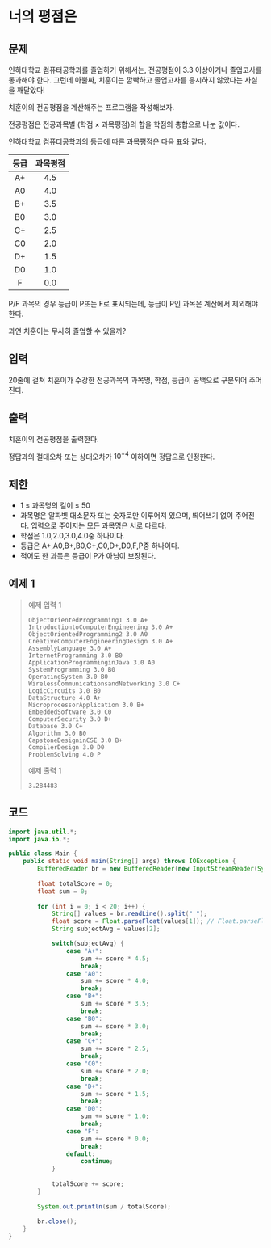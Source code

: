 # 너의 평점은

## 문제
인하대학교 컴퓨터공학과를 졸업하기 위해서는, 전공평점이 3.3 이상이거나 졸업고사를 통과해야 한다. 그런데 아뿔싸, 치훈이는 깜빡하고 졸업고사를 응시하지 않았다는 사실을 깨달았다!

치훈이의 전공평점을 계산해주는 프로그램을 작성해보자.

전공평점은 전공과목별 (학점 × 과목평점)의 합을 학점의 총합으로 나눈 값이다.

인하대학교 컴퓨터공학과의 등급에 따른 과목평점은 다음 표와 같다.

|등급|과목평점|
|:-:|:-:|
|A+|	4.5|
|A0|	4.0|
|B+|	3.5|
|B0|	3.0|
|C+|	2.5|
|C0|	2.0|
|D+|	1.5|
|D0|	1.0|
|F|	0.0|

P/F 과목의 경우 등급이 P또는 F로 표시되는데, 등급이 P인 과목은 계산에서 제외해야 한다.

과연 치훈이는 무사히 졸업할 수 있을까?

## 입력
20줄에 걸쳐 치훈이가 수강한 전공과목의 과목명, 학점, 등급이 공백으로 구분되어 주어진다.

## 출력
치훈이의 전공평점을 출력한다.

정답과의 절대오차 또는 상대오차가 $10^{-4}$ 이하이면 정답으로 인정한다.

## 제한
- 1 ≤ 과목명의 길이 ≤ 50
- 과목명은 알파벳 대소문자 또는 숫자로만 이루어져 있으며, 띄어쓰기 없이 주어진다. 입력으로 주어지는 모든 과목명은 서로 다르다.
- 학점은 1.0,2.0,3.0,4.0중 하나이다.
- 등급은 A+,A0,B+,B0,C+,C0,D+,D0,F,P중 하나이다.
- 적어도 한 과목은 등급이 P가 아님이 보장된다.

## 예제 1

> 예제 입력 1
> ```
> ObjectOrientedProgramming1 3.0 A+
> IntroductiontoComputerEngineering 3.0 A+
> ObjectOrientedProgramming2 3.0 A0
> CreativeComputerEngineeringDesign 3.0 A+
> AssemblyLanguage 3.0 A+
> InternetProgramming 3.0 B0
> ApplicationProgramminginJava 3.0 A0
> SystemProgramming 3.0 B0
> OperatingSystem 3.0 B0
> WirelessCommunicationsandNetworking 3.0 C+
> LogicCircuits 3.0 B0
> DataStructure 4.0 A+
> MicroprocessorApplication 3.0 B+
> EmbeddedSoftware 3.0 C0
> ComputerSecurity 3.0 D+
> Database 3.0 C+
> Algorithm 3.0 B0
> CapstoneDesigninCSE 3.0 B+
> CompilerDesign 3.0 D0
> ProblemSolving 4.0 P
> ```
> 예제 출력 1
> ```
> 3.284483
> ```

## 코드
```java
import java.util.*;
import java.io.*;

public class Main {
    public static void main(String[] args) throws IOException {
	    BufferedReader br = new BufferedReader(new InputStreamReader(System.in));
        
        float totalScore = 0;
        float sum = 0;
        
        for (int i = 0; i < 20; i++) {
            String[] values = br.readLine().split(" ");
            float score = Float.parseFloat(values[1]); // Float.parseFloat() : 데이터를 float 형으로 변환
            String subjectAvg = values[2];

            switch(subjectAvg) {
                case "A+":
                    sum += score * 4.5;
                    break;
                case "A0":
                    sum += score * 4.0;
                    break;
                case "B+":
                    sum += score * 3.5;
                    break;
                case "B0":
                    sum += score * 3.0;
                    break;
                case "C+":
                    sum += score * 2.5;
                    break;
                case "C0":
                    sum += score * 2.0;
                    break;
                case "D+":
                    sum += score * 1.5;
                    break;
                case "D0":
                    sum += score * 1.0;
                    break;
                case "F":
                    sum += score * 0.0;
                    break;
                default:
                    continue;
            }
            
            totalScore += score;
        }
        
        System.out.println(sum / totalScore);
        
        br.close();
    }
}

```
